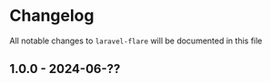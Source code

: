 # Changelog

All notable changes to `laravel-flare` will be documented in this file

## 1.0.0 - 2024-06-??
